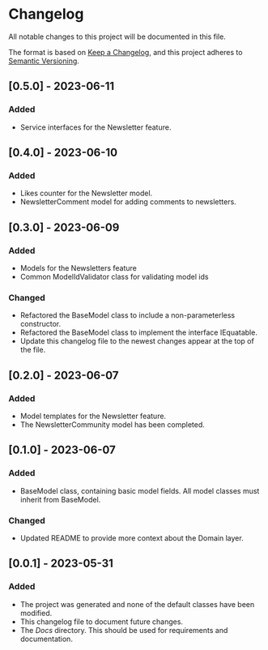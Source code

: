 ﻿# Changelog

All notable changes to this project will be documented in this file.

The format is based on [Keep a Changelog](https://keepachangelog.com/en/1.0.0/),
and this project adheres to [Semantic Versioning](https://semver.org/spec/v2.0.0.html).

## [0.5.0] - 2023-06-11
### Added
- Service interfaces for the Newsletter feature.

## [0.4.0] - 2023-06-10
### Added
- Likes counter for the Newsletter model.
- NewsletterComment model for adding comments to newsletters.

## [0.3.0] - 2023-06-09
### Added
- Models for the Newsletters feature
- Common ModelIdValidator class for validating model ids

### Changed
- Refactored the BaseModel class to include a non-parameterless constructor.
- Refactored the BaseModel class to implement the interface IEquatable.
- Update this changelog file to the newest changes appear at the top of the file.

## [0.2.0] - 2023-06-07
### Added
- Model templates for the Newsletter feature.
- The NewsletterCommunity model has been completed.

## [0.1.0] - 2023-06-07
### Added
- BaseModel class, containing basic model fields. All model classes must inherit
  from BaseModel.

### Changed
- Updated README to provide more context about the Domain layer.

## [0.0.1] - 2023-05-31
### Added
- The project was generated and none of the default classes have been modified.
- This changelog file to document future changes.
- The _Docs_ directory. This should be used for requirements and documentation.
